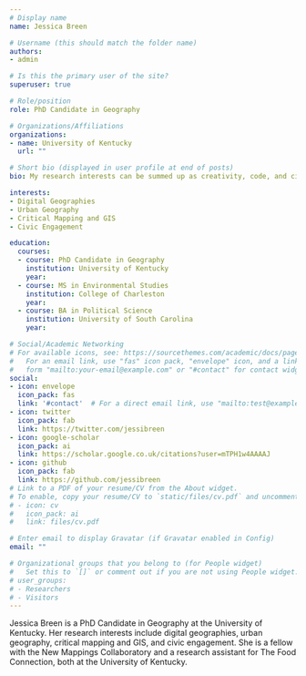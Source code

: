 ```yaml
---
# Display name
name: Jessica Breen

# Username (this should match the folder name)
authors:
- admin

# Is this the primary user of the site?
superuser: true

# Role/position
role: PhD Candidate in Geography

# Organizations/Affiliations
organizations:
- name: University of Kentucky
  url: ""

# Short bio (displayed in user profile at end of posts)
bio: My research interests can be summed up as creativity, code, and cities. I'm interested in how people operationalize art and creativity to create the kinds of communities and cities they want to live in.

interests:
- Digital Geographies
- Urban Geography
- Critical Mapping and GIS
- Civic Engagement

education:
  courses:
  - course: PhD Candidate in Geography
    institution: University of Kentucky
    year: 
  - course: MS in Environmental Studies
    institution: College of Charleston
    year: 
  - course: BA in Political Science
    institution: University of South Carolina
    year: 

# Social/Academic Networking
# For available icons, see: https://sourcethemes.com/academic/docs/page-builder/#icons
#   For an email link, use "fas" icon pack, "envelope" icon, and a link in the
#   form "mailto:your-email@example.com" or "#contact" for contact widget.
social:
- icon: envelope
  icon_pack: fas
  link: '#contact'  # For a direct email link, use "mailto:test@example.org".
- icon: twitter
  icon_pack: fab
  link: https://twitter.com/jessibreen
- icon: google-scholar
  icon_pack: ai
  link: https://scholar.google.co.uk/citations?user=mTPH1w4AAAAJ
- icon: github
  icon_pack: fab
  link: https://github.com/jessibreen
# Link to a PDF of your resume/CV from the About widget.
# To enable, copy your resume/CV to `static/files/cv.pdf` and uncomment the lines below.
# - icon: cv
#   icon_pack: ai
#   link: files/cv.pdf

# Enter email to display Gravatar (if Gravatar enabled in Config)
email: ""

# Organizational groups that you belong to (for People widget)
#   Set this to `[]` or comment out if you are not using People widget.
# user_groups:
# - Researchers
# - Visitors
---
```


Jessica Breen is a PhD Candidate in Geography at the University of Kentucky. Her research interests include digital geographies, urban geography, critical mapping and GIS, and civic engagement. She is a fellow with the New Mappings Collaboratory and a research assistant for The Food Connection, both at the University of Kentucky.